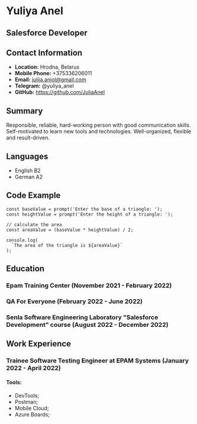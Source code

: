 # **Yuliya Anel**

## **Salesforce Developer**

## **Contact Information**

- **Location:** Hrodna, Belarus
- **Mobile Phone:** +375336206011
- **Email:** julija.anjol@gmail.com
- **Telegram:** @yuliya_anel
- **GitHub:** https://github.com/JuliaAnel

## **Summary**

Responsible, reliable, hard-working person with good communication skills. Self-motivated
to learn new tools and technologies. Well-organized, flexible and result-driven.

## **Languages**

- English B2
- German A2

## **Code Example**

```
const baseValue = prompt('Enter the base of a triangle: ');
const heightValue = prompt('Enter the height of a triangle: ');

// calculate the area
const areaValue = (baseValue * heightValue) / 2;

console.log(
  `The area of the triangle is ${areaValue}`
);
```

## **Education**

### Epam Training Center (November 2021 - February 2022)

### QA For Everyone (February 2022 - June 2022)

### Senla Software Engineering Laboratory "Salesforce Development" course (August 2022 - December 2022)

## **Work Experience**

### Trainee Software Testing Engineer at EPAM Systems (January 2022 - April 2022)

#### **Tools:**

- DevTools;
- Postman;
- Mobile Cloud;
- Azure Boards;

